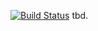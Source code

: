 [![Build Status](https://travis-ci.org/JSchwehn/JobQueue.png?branch=master)](https://travis-ci.org/JSchwehn/JobQueue)
tbd.